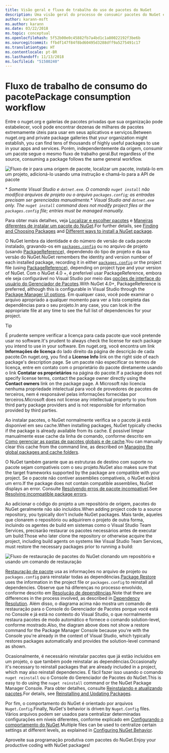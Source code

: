 ```yaml
---
title: Visão geral e fluxo de trabalho do uso de pacotes do NuGet
description: Uma visão geral do processo de consumir pacotes do NuGet em um projeto, com links para outras partes específicas do processo.
author: karann-msft
ms.author: karann
ms.date: 03/22/2018
ms.topic: conceptual
ms.openlocfilehash: 5f52b00e0c45882fb7a4bd1c1a80022192f3be6b
ms.sourcegitcommit: ffbdf147f84f8bd60495d3288dff9a5275491c17
ms.translationtype: HT
ms.contentlocale: pt-BR
ms.lasthandoff: 11/13/2018
ms.locfileid: "51580240"
---
```

# <a name="package-consumption-workflow"></a><span data-ttu-id="66405-103">Fluxo de trabalho de consumo do pacote</span><span class="sxs-lookup"><span data-stu-id="66405-103">Package consumption workflow</span></span>

<span data-ttu-id="66405-104">Entre o nuget.org e galerias de pacotes privadas que sua organização pode estabelecer, você pode encontrar dezenas de milhares de pacotes extremamente úteis para usar em seus aplicativos e serviços.</span><span class="sxs-lookup"><span data-stu-id="66405-104">Between nuget.org and private package galleries that your organization might establish, you can find tens of thousands of highly useful packages to use in your apps and services.</span></span> <span data-ttu-id="66405-105">Porém, independentemente da origem, consumir um pacote segue o mesmo fluxo de trabalho geral.</span><span class="sxs-lookup"><span data-stu-id="66405-105">But regardless of the source, consuming a package follows the same general workflow.</span></span>

![Fluxo de ir para uma origem de pacote, localizar um pacote, instalá-lo em um projeto, adicioná-lo usando uma instrução e chamá-lo para a API de pacote](media/Overview-01-GeneralFlow.png)

<span data-ttu-id="66405-107">\* _Somente Visual Studio e `dotnet.exe`. O comando `nuget install` não modifica arquivos de projeto ou o arquivo `packages.config`; as entradas precisam ser gerenciadas manualmente._</span><span class="sxs-lookup"><span data-stu-id="66405-107">\* _Visual Studio and `dotnet.exe` only. The `nuget install` command does not modify project files or the `packages.config` file; entries must be managed manually._</span></span>

<span data-ttu-id="66405-108">Para obter mais detalhes, veja [Localizar e escolher pacotes](../consume-packages/finding-and-choosing-packages.md) e [Maneiras diferentes de instalar um pacote do NuGet](ways-to-install-a-package.md).</span><span class="sxs-lookup"><span data-stu-id="66405-108">For further details, see [Finding and Choosing Packages](../consume-packages/finding-and-choosing-packages.md) and [Different ways to install a NuGet package](ways-to-install-a-package.md).</span></span>

<span data-ttu-id="66405-109">O NuGet lembra da identidade e do número de versão de cada pacote instalado, gravando-os em [`packages.config`](../reference/packages-config.md) ou no arquivo de projeto (usando [PackageReference](../consume-packages/package-references-in-project-files.md)), dependendo do tipo de projeto e da sua versão do NuGet.</span><span class="sxs-lookup"><span data-stu-id="66405-109">NuGet remembers the identity and version number of each installed package, recording it in either [`packages.config`](../reference/packages-config.md) or the project file (using [PackageReference](../consume-packages/package-references-in-project-files.md)), depending on project type and your version of NuGet.</span></span> <span data-ttu-id="66405-110">Com o NuGet 4.0 +, é preferível usar PackageReference, embora ele seja configurável no Visual Studio por meio das [opções de interface do usuário do Gerenciador de Pacotes](../tools/package-manager-ui.md).</span><span class="sxs-lookup"><span data-stu-id="66405-110">With NuGet 4.0+, PackageReference is preferred, although this is configurable in Visual Studio through the [Package Manager UI options](../tools/package-manager-ui.md).</span></span> <span data-ttu-id="66405-111">Em qualquer caso, você pode examinar o arquivo apropriado a qualquer momento para ver a lista completa das dependências para o seu projeto.</span><span class="sxs-lookup"><span data-stu-id="66405-111">In any case, you can look in the appropriate file at any time to see the full list of dependencies for your project.</span></span>

> [!Tip]
> <span data-ttu-id="66405-112">É prudente sempre verificar a licença para cada pacote que você pretende usar no software.</span><span class="sxs-lookup"><span data-stu-id="66405-112">It's prudent to always check the license for each package you intend to use in your software.</span></span> <span data-ttu-id="66405-113">Em nuget.org, você encontra um link **Informações de licença** do lado direito da página de descrição de cada pacote.</span><span class="sxs-lookup"><span data-stu-id="66405-113">On nuget.org, you find a **License Info** link on the right side of each package's description page.</span></span> <span data-ttu-id="66405-114">Se um pacote não especificar os termos de licença, entre em contato com o proprietário do pacote diretamente usando o link **Contatar os proprietários** na página do pacote.</span><span class="sxs-lookup"><span data-stu-id="66405-114">If a package does not specify license terms, contact the package owner directly using the **Contact owners** link on the package page.</span></span> <span data-ttu-id="66405-115">A Microsoft não licencia nenhuma propriedade intelectual para você de provedores de pacotes de terceiros, nem é responsável pelas informações fornecidas por terceiros.</span><span class="sxs-lookup"><span data-stu-id="66405-115">Microsoft does not license any intellectual property to you from third party package providers and is not responsible for information provided by third parties.</span></span>

<span data-ttu-id="66405-116">Ao instalar pacotes, o NuGet normalmente verifica se o pacote já está disponível em seu cache.</span><span class="sxs-lookup"><span data-stu-id="66405-116">When installing packages, NuGet typically checks if the package is already available from its cache.</span></span> <span data-ttu-id="66405-117">É possível limpar manualmente esse cache da linha de comando, conforme descrito em [Como gerenciar as pastas de pacotes globais e de cache](../consume-packages/managing-the-global-packages-and-cache-folders.md).</span><span class="sxs-lookup"><span data-stu-id="66405-117">You can manually clear this cache from the command line, as described on [Managing the global packages and cache folders](../consume-packages/managing-the-global-packages-and-cache-folders.md).</span></span>

<span data-ttu-id="66405-118">O NuGet também garante que as estruturas de destino com suporte no pacote sejam compatíveis com o seu projeto.</span><span class="sxs-lookup"><span data-stu-id="66405-118">NuGet also makes sure that the target frameworks supported by the package are compatible with your project.</span></span> <span data-ttu-id="66405-119">Se o pacote não contiver assemblies compatíveis, o NuGet exibirá um erro.</span><span class="sxs-lookup"><span data-stu-id="66405-119">If the package does not contain compatible assemblies, NuGet displays an error.</span></span> <span data-ttu-id="66405-120">Consulte [Resolvendo erros de pacote incompatível](dependency-resolution.md#resolving-incompatible-package-errors).</span><span class="sxs-lookup"><span data-stu-id="66405-120">See [Resolving incompatible package errors](dependency-resolution.md#resolving-incompatible-package-errors).</span></span>

<span data-ttu-id="66405-121">Ao adicionar o código do projeto a um repositório de origem, pacotes do NuGet geralmente não são incluídos.</span><span class="sxs-lookup"><span data-stu-id="66405-121">When adding project code to a source repository, you typically don't include NuGet packages.</span></span> <span data-ttu-id="66405-122">Mais tarde, aqueles que clonarem o repositório ou adquirirem o projeto de outra forma, incluindo os agentes de build em sistemas como o Visual Studio Team Services, precisarão restaurar os pacotes necessários antes de executar um build:</span><span class="sxs-lookup"><span data-stu-id="66405-122">Those who later clone the repository or otherwise acquire the project, including build agents on systems like Visual Studio Team Services, must restore the necessary packages prior to running a build:</span></span>

![Fluxo de restauração de pacotes do NuGet clonando um repositório e usando um comando de restauração](media/Overview-02-RestoreFlow.png)

<span data-ttu-id="66405-124">[Restauração de pacote](../consume-packages/package-restore.md) usa as informações no arquivo de projeto ou `packages.config` para reinstalar todas as dependências.</span><span class="sxs-lookup"><span data-stu-id="66405-124">[Package Restore](../consume-packages/package-restore.md) uses the information in the project file or `packages.config` to reinstall all dependencies.</span></span> <span data-ttu-id="66405-125">Observe que há diferenças no processo envolvido, conforme descrito em [Resolução de dependências](../consume-packages/dependency-resolution.md).</span><span class="sxs-lookup"><span data-stu-id="66405-125">Note that there are differences in the process involved, as described in [Dependency Resolution](../consume-packages/dependency-resolution.md).</span></span> <span data-ttu-id="66405-126">Além disso, o diagrama acima não mostra um comando de restauração para o Console do Gerenciador de Pacotes porque você está no Console e já está no contexto do Visual Studio, o que normalmente restaura pacotes de modo automático e fornece o comando solution-level, conforme mostrado.</span><span class="sxs-lookup"><span data-stu-id="66405-126">Also, the diagram above does not show a restore command for the Package Manager Console because you're with the Console you're already in the context of Visual Studio, which typically restores packages automatically and provides the solution-level command as shown.</span></span>

<span data-ttu-id="66405-127">Ocasionalmente, é necessário reinstalar pacotes que já estão incluídos em um projeto, o que também pode reinstalar as dependências.</span><span class="sxs-lookup"><span data-stu-id="66405-127">Occasionally it's necessary to reinstall packages that are already included in a project, which may also reinstall dependencies.</span></span> <span data-ttu-id="66405-128">É fácil fazer isso usando o comando `nuget reinstall` ou o Console do Gerenciador de Pacotes do NuGet.</span><span class="sxs-lookup"><span data-stu-id="66405-128">This is easy to do using the `nuget reinstall` command or the NuGet Package Manager Console.</span></span> <span data-ttu-id="66405-129">Para obter detalhes, consulte [Reinstalando e atualizando pacotes](../consume-packages/reinstalling-and-updating-packages.md).</span><span class="sxs-lookup"><span data-stu-id="66405-129">For details, see [Reinstalling and Updating Packages](../consume-packages/reinstalling-and-updating-packages.md).</span></span>

<span data-ttu-id="66405-130">Por fim, o comportamento do NuGet é orientado por arquivos `Nuget.Config`.</span><span class="sxs-lookup"><span data-stu-id="66405-130">Finally, NuGet's behavior is driven by `Nuget.Config` files.</span></span> <span data-ttu-id="66405-131">Vários arquivos podem ser usados para centralizar determinadas configurações em níveis diferentes, conforme explicado em [Configurando o comportamento do NuGet](../consume-packages/configuring-nuget-behavior.md).</span><span class="sxs-lookup"><span data-stu-id="66405-131">Multiple files can be used to centralize certain settings at different levels, as explained in [Configuring NuGet Behavior](../consume-packages/configuring-nuget-behavior.md).</span></span>

<span data-ttu-id="66405-132">Aproveite sua programação produtiva com pacotes do NuGet.</span><span class="sxs-lookup"><span data-stu-id="66405-132">Enjoy your productive coding with NuGet packages!</span></span>
